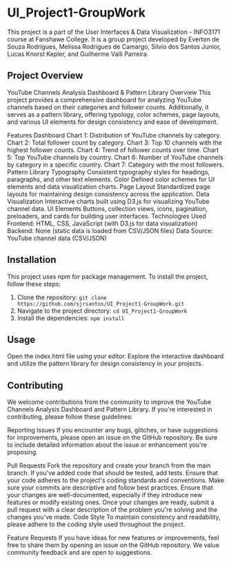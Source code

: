 # UI_Project1-GroupWork

This project is a part of the User Interfaces & Data Visualization - INFO3171 course at Fanshawe College. It is a group project developed by 
Everton de Souza Rodrigues, Melissa Rodrigues de Camargo, Silvio dos Santos Junior, Lucas Knorst Kepler, and Guilherme Valli Parreira.

## Project Overview

YouTube Channels Analysis Dashboard & Pattern Library
Overview
This project provides a comprehensive dashboard for analyzing YouTube channels based on their categories and follower counts. Additionally, it serves as a pattern library, offering typology, color schemes, page layouts, and various UI elements for design consistency and ease of development.

Features
Dashboard
Chart 1: Distribution of YouTube channels by category.
Chart 2: Total follower count by category.
Chart 3: Top 10 channels with the highest follower counts.
Chart 4: Trend of follower counts over time.
Chart 5: Top YouTube channels by country.
Chart 6: Number of YouTube channels by category in a specific country.
Chart 7: Category with the most followers.
Pattern Library
Typography
Consistent typography styles for headings, paragraphs, and other text elements.
Color
Defined color schemes for UI elements and data visualization charts.
Page Layout
Standardized page layouts for maintaining design consistency across the application.
Data Visualization
Interactive charts built using D3.js for visualizing YouTube channel data.
UI Elements
Buttons, collection views, icons, pagination, preloaders, and cards for building user interfaces.
Technologies Used
Frontend: HTML, CSS, JavaScript (with D3.js for data visualization)
Backend: None (static data is loaded from CSV/JSON files)
Data Source: YouTube channel data (CSV/JSON)

## Installation

This project uses npm for package management. To install the project, follow these steps:

1. Clone the repository: `git clone https://github.com/sjrsantos/UI_Project1-GroupWork.git`
2. Navigate to the project directory: `cd UI_Project1-GroupWork`
3. Install the dependencies: `npm install`

## Usage

Open the index.html file using your editor.
Explore the interactive dashboard and utilize the pattern library for design consistency in your projects.

## Contributing

We welcome contributions from the community to improve the YouTube Channels Analysis Dashboard and Pattern Library. If you're interested in contributing, please follow these guidelines:

Reporting Issues
If you encounter any bugs, glitches, or have suggestions for improvements, please open an issue on the GitHub repository. Be sure to include detailed information about the issue or enhancement you're proposing.

Pull Requests
Fork the repository and create your branch from the main branch.
If you've added code that should be tested, add tests.
Ensure that your code adheres to the project's coding standards and conventions.
Make sure your commits are descriptive and follow best practices.
Ensure that your changes are well-documented, especially if they introduce new features or modify existing ones.
Once your changes are ready, submit a pull request with a clear description of the problem you're solving and the changes you've made.
Code Style
To maintain consistency and readability, please adhere to the coding style used throughout the project.

Feature Requests
If you have ideas for new features or improvements, feel free to share them by opening an issue on the GitHub repository. We value community feedback and are open to suggestions.
